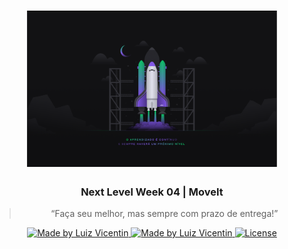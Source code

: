 <h1 align="center">
    <img alt="NLW04" src="https://github.com/luizvicentin/nlw-04-react/blob/main/moveit-next/public/Wallpaper%20-%201440x900.png" width="400px" />
</h1>

<h3 align="center">
  Next Level Week 04 | MoveIt
</h3>

<blockquote align="center">“Faça seu melhor, mas sempre com prazo de entrega!”</blockquote>

<p align="center">

  <a href="https://github.com/luizvicentin">
    <img alt="Made by Luiz Vicentin" src="https://img.shields.io/badge/made%20by-LuizVicentin-%23F8952D">
  </a>

  <a href="https://linkedin.com/in/luizvicentin/">
    <img alt="Made by Luiz Vicentin" src="https://img.shields.io/badge/-Linkedin-%230E7FC0">
  </a>

  <a href="LICENSE" >
    <img alt="License" src="https://img.shields.io/badge/license-MIT-%23F8952D">
  </a>

</p>
